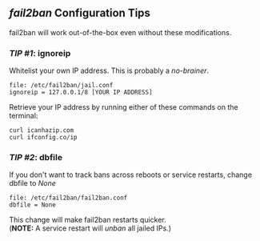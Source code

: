## _fail2ban_ Configuration Tips
fail2ban will work out-of-the-box even without these modifications.

### _TIP #1_: ignoreip
Whitelist your own IP address. This is probably a *no-brainer*.
~~~
file: /etc/fail2ban/jail.conf
ignoreip = 127.0.0.1/8 [YOUR IP ADDRESS]
~~~
Retrieve your IP address by running either of these commands on the terminal:
~~~
curl icanhazip.com
curl ifconfig.co/ip
~~~


### _TIP #2_: dbfile
If you don't want to track bans across reboots or service restarts, change dbfile to *None*
~~~
file: /etc/fail2ban/fail2ban.conf
dbfile = None
~~~
This change will make fail2ban restarts quicker.\
(**NOTE:** A service restart will *unban* all jailed IPs.)
